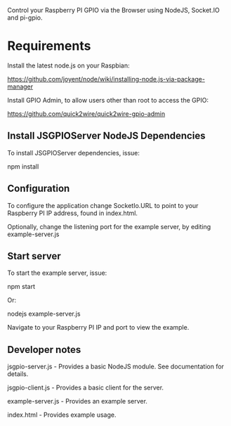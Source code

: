 Control your Raspberry PI GPIO via the Browser using NodeJS, Socket.IO and pi-gpio.

# Requirements #

Install the latest node.js on your Raspbian:

https://github.com/joyent/node/wiki/installing-node.js-via-package-manager


Install GPIO Admin, to allow users other than root to access the GPIO:

https://github.com/quick2wire/quick2wire-gpio-admin

## Install JSGPIOServer NodeJS Dependencies ##

To install JSGPIOServer dependencies, issue:

npm install

## Configuration ##

To configure the application change SocketIo.URL to point to your Raspberry PI IP address, found in index.html.

Optionally, change the listening port for the example server, by editing example-server.js

## Start server ##

To start the example server, issue:

npm start

Or:

nodejs example-server.js

Navigate to your Raspberry PI IP and port to view the example.

## Developer notes ##

jsgpio-server.js - Provides a basic NodeJS module. See documentation for details.

jsgpio-client.js - Provides a basic client for the server.

example-server.js - Provides an example server.

index.html - Provides example usage.